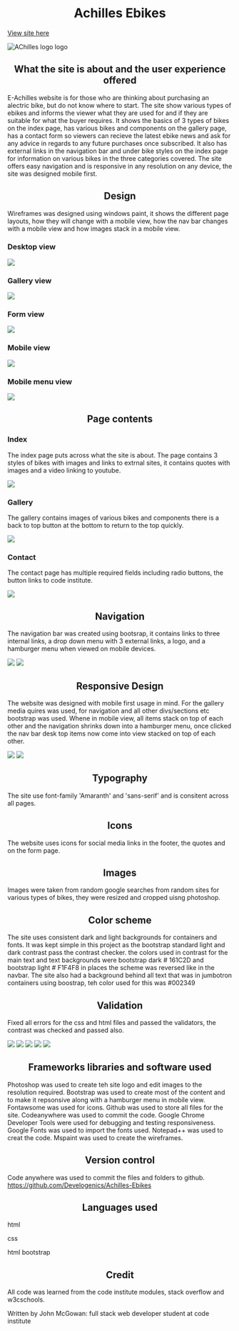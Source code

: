 <h1 align="center">Achilles Ebikes</h1>

<a href="https://develogenics.github.io/Achilles-Ebikes/" rel="nofollow">View site here</a>

![AChilles logo logo](images/mockup.jpg)

<h2 align="center">What the site is about and the user experience offered</h2>

E-Achilles website is for those who are thinking about purchasing an alectric bike, but do not know where to start. The site show various types of ebikes and informs the viewer what they are used for and if they are suitable for what the buyer requires. It shows the basics of 3 types of bikes on the index page, has various bikes and components on the gallery page, has a contact form so viewers can recieve the latest ebike news and ask for any advice in regards to any future purchases once subscribed. It also has external links in the navigation bar and under bike styles on the index page for information on various bikes in the three categories covered. The site offers easy navigation and is responsive in any resolution on any device, the site was designed mobile first.

<h2 align="center">Design</h2>

Wireframes was designed using windows paint, it shows the different page layouts, how they will change with a mobile view, how the nav bar changes with a mobile view and how images stack in a mobile view.

<h3>Desktop view</h3>

<img src="images/desk-wire.png">

<h3>Gallery view</h3>

<img src="images/gallery-wire.png">

<h3>Form view</h3>

<img src="images/form-wire.png">

<h3>Mobile view</h3>

<img src="images/mobile-wire.png">

<h3>Mobile menu view</h3>

<img src="images/mobile-menu-wire.png">

<h2 align="center">Page contents</h2>
  
<h3>Index</h3>

The index page puts across what the site is about. The page contains 3 styles of bikes with images and links to extrnal sites, it contains quotes with images and a video linking to youtube.

<img src="images/index.html">
  
<h3>Gallery</h3>
  
The gallery contains images of various bikes and components there is a back to top button at the bottom to return to the top quickly.

<img src="images/gallery.png">
  
<h3>Contact</h3>

The contact page has multiple required fields including radio buttons, the button links to code institute.

<img src="images/form.png">
  
<h2 align="center">Navigation</h2>
  
The navigation bar was created using bootsrap, it contains links to three internal links, a drop down menu with 3 external links, a logo, and a hamburger menu when viewed on mobile devices.

<img src="images/navbar-desk.jpg">

<img src="images/navbar-mobile.jpg">

<h2 align="center">Responsive Design</h2>

The website was designed with mobile first usage in mind. For the gallery media quires was used, for navigation and all other divs/sections etc bootstrap was used. Whene in mobile view, all items stack on top of each other and the navigation shrinks down into a hamburger menu, once clicked the nav bar desk top items now come into view stacked on top of each other.

<img src="images/desk-responsive.png">

<img src="images/mobile-responsive.png">
  
<h2 align="center">Typography</h2>

The site use font-family 'Amaranth' and 'sans-serif' and is consitent across all pages.
  
<h2 align="center">Icons</h2>
  
The website uses icons for social media links in the footer, the quotes and on the form page.

<h2 align="center">Images</h2>
  
Images were taken from random google searches from random sites for various types of bikes, they were resized and cropped uisng photoshop.

<h2 align="center">Color scheme</h2>

The site uses consistent dark and light backgrounds for containers and fonts. It was kept simple in this project as the bootstrap standard light and dark contrast pass the contrast checker. the colors used in contrast for the main text and text backgrounds were bootstrap dark # 161C2D and bootstrap light # F1F4F8 in places the scheme was reversed like in the navbar. The site also had a background behind all text that was in jumbotron containers using boostrap, teh color used for this was #002349 

<h2 align="center">Validation</h2>

Fixed all errors for the css and html files and passed the validators, the contrast was checked and passed also.

<img src="images/contrast.png">
  
<img src="images/index-checked.jpg">
  
<img src="images/gallery-checked.jpg">
  
<img src="images/contact-checked.jpg">
  
<img src="images/css-checked.jpg">
  
<h2 align="center">Frameworks libraries and software used</h2>

Photoshop was used to create teh site logo and edit images to the resolution required.
Bootstrap was used to create most of the content and to make it repsonsive along with a hamburger menu in mobile view.
Fontawsome was used for icons.
Github was used to store all files for the site.
Codeanywhere was used to commit the code.
Google Chrome Developer Tools were used for debugging and testing responsiveness.
Google Fonts was used to import the fonts used.
Notepad++ was used to creat the code.
Mspaint was used to create the wireframes.
  
<h2 align="center">Version control</h2>

Code anywhere was used to commit the files and folders to github. https://github.com/Develogenics/Achilles-Ebikes

<h2 align="center">Languages used</h2>

html

css

html bootstrap

<h2 align="center">Credit</h2>

All code was learned from the code institute modules, stack overflow and w3cschools.

Written by John McGowan: full stack web developer student at code institute 
  




